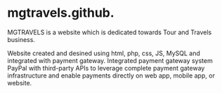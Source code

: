 # mgtravels.github.
MGTRAVELS is a website which is dedicated towards Tour and Travels business.

Website created and desined using html, php, css, JS, MySQL and integrated with payment gateway. Integrated payment gateway system PayPal with third-party APIs to leverage complete payment gateway infrastructure and enable payments directly on web app, mobile app, or website.
